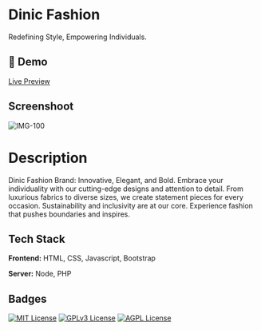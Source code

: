 
# Dinic Fashion 

Redefining Style, Empowering Individuals.
## 🔗 Demo
[Live Preview](https://katherineoelsner.com/)

## Screenshoot
![IMG-100](https://github.com/arbabhassan1/Dinic-Fashion/assets/118005911/5d866ff1-9635-4ee6-b37c-99541452864b)

# Description
Dinic Fashion Brand: Innovative, Elegant, and Bold. Embrace your individuality with our cutting-edge designs and attention to detail. From luxurious fabrics to diverse sizes, we create statement pieces for every occasion. Sustainability and inclusivity are at our core. Experience fashion that pushes boundaries and inspires.



## Tech Stack

**Frontend:** HTML, CSS, Javascript, Bootstrap

**Server:** Node, PHP


## Badges

[![MIT License](https://img.shields.io/badge/License-MIT-green.svg)](https://choosealicense.com/licenses/mit/)
[![GPLv3 License](https://img.shields.io/badge/License-GPL%20v3-yellow.svg)](https://opensource.org/licenses/)
[![AGPL License](https://img.shields.io/badge/license-AGPL-blue.svg)](http://www.gnu.org/licenses/agpl-3.0)

